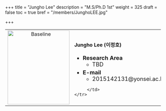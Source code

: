 +++
title = "Jungho Lee"
description = "M.S/Ph.D 1st"
weight = 325
draft = false
toc = true
bref = "/members/JunghoLEE.jpg"

+++

<table>
    <tr>
       <td width="280" align="center" valign="top">
          <img alt="Baseline" width="200px" height="240" src="/members/JunghoLEE.jpg">
       </td>
       <td>
            <h4>Jungho Lee (이정호)</h4>
            <ul class="member_info">
                <li style="font-size: 18px"><b>Research Area</b>
                    <ul class="interest">
                        <li style="margin-bottom: 5px">TBD</li>
                    </ul>
                </li>
                <li style="font-size: 18px"><b>E-mail</b>
                    <ul>
                        <li style="margin-bottom: 5px">2015142131@yonsei.ac.kr</li>
                    </ul>
                </li>
            </ul>


         </td>
    </tr>
</table>